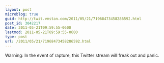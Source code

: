 ```yaml
---
layout: post
microblog: true
guid: http://twit.vmstan.com/2011/05/21/71968473458286592.html
post_id: 3042217
date: 2011-05-21T09:59:55-0600
lastmod: 2011-05-21T09:59:55-0600
type: post
url: /2011/05/21/71968473458286592.html
---
```

Warning: In the event of rapture, this Twitter stream will freak out and panic.
